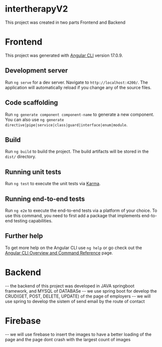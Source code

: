 # intertherapyV2

 This project was created in two parts Frontend and Backend



# Frontend

This project was generated with [Angular CLI](https://github.com/angular/angular-cli) version 17.0.9.

## Development server

Run `ng serve` for a dev server. Navigate to `http://localhost:4200/`. The application will automatically reload if you change any of the source files.

## Code scaffolding

Run `ng generate component component-name` to generate a new component. You can also use `ng generate directive|pipe|service|class|guard|interface|enum|module`.

## Build

Run `ng build` to build the project. The build artifacts will be stored in the `dist/` directory.

## Running unit tests

Run `ng test` to execute the unit tests via [Karma](https://karma-runner.github.io).

## Running end-to-end tests

Run `ng e2e` to execute the end-to-end tests via a platform of your choice. To use this command, you need to first add a package that implements end-to-end testing capabilities.

## Further help

To get more help on the Angular CLI use `ng help` or go check out the [Angular CLI Overview and Command Reference](https://angular.io/cli) page.



# Backend
-- the backend of this project was developed in JAVA springboot framework, and MYSQL of DATABASe
-- we use spring boot for develop the CRUD(GET, POST, DELETE, UPDATE) of the page of employers
-- we will use spring to develop the sistem of send email by the route of contact 


# Firebase
-- we will use firebase to insert the images to have a better loading of the page and the page dont crash with the largest count of images